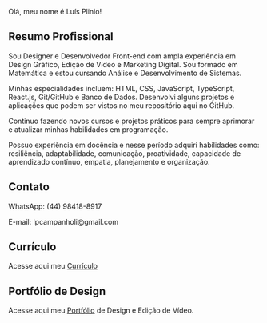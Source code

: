 Olá, meu nome é Luís Plinio! 

<h2>Resumo Profissional</h2>
<p>Sou Designer e Desenvolvedor Front-end com ampla experiência em Design Gráfico, Edição de Vídeo e Marketing Digital. Sou formado em Matemática e estou cursando Análise e Desenvolvimento de Sistemas.</p>
<p>Minhas especialidades incluem: HTML, CSS, JavaScript, TypeScript, React.js, Git/GitHub e Banco de Dados. Desenvolvi alguns projetos e aplicações que podem ser vistos no meu repositório aqui no GitHub.</p>
<p>Continuo fazendo novos cursos e projetos práticos para sempre aprimorar e atualizar minhas habilidades em programação.</p>
<p>Possuo experiência em docência e nesse período adquiri habilidades como: resiliência, adaptabilidade, comunicação, proatividade, capacidade de aprendizado contínuo, empatia, planejamento e organização.</p>

<h2>Contato</h2>
<p>WhatsApp: (44) 98418-8917</p>
<p>E-mail: lpcampanholi@gmail.com</p>

<h2>Currículo</h2>
<p>Acesse aqui meu <a href="https://lpcampanholi.github.io/meu-curriculo/">Currículo</a></p>

<h2>Portfólio de Design</h2>
<p>Acesse aqui meu <a href="https://drive.google.com/file/d/1DhYXBNLFBwCiymLD_BDWPIti59Ol_-R5/view?usp=sharing">Portfólio</a> de Design e Edição de Vídeo.</p>

<!---
lpcampanholi/lpcampanholi is a ✨ special ✨ repository because its `README.md` (this file) appears on your GitHub profile.
You can click the Preview link to take a look at your changes.
--->
